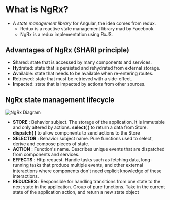 # What is NgRx?
- A *state management library* for Angular, the idea comes from redux.
  - Redux is a reactive state management library mad by Facebook.
  - NgRx is a redux implementation using RxJS. 

## Advantages of NgRx (SHARI principle)
- **S**hared: state that is accessed by many components and services.
- **H**ydrated: state that is persisted and rehydrated from external storage.
- **A**vailable: state that needs to be available when re-entering routes.
- **R**etrieved: state that must be retrieved with a side-effect.
- **I**mpacted: state that is impacted by actions from other sources.

## NgRx state management lifecycle
![NgRx Diagram](https://ngrx.io/generated/images/guide/store/state-management-lifecycle.png "NgRx Diagram")

- **STORE** : Behavior subject. The storage of the application. It is immutable and only altered by actions. **select( )** to return a data from Store. **dispatch( )** to allow components to send actions to the Store
- **SELECTOR** : Behavior subject name. Pure functions used to select, derive and compose pieces of state.
- **ACTION** : Function's name. Describes unique events that are dispatched from components and services.
- **EFFECTS** : Http request. Handle tasks such as fetching data, long-running tasks that produce multiple events, and other external interactions where components don't need explicit knowledge of these interactions.
- **REDUCERS** : Responsible for handling transitions from one state to the next state in the application. Group of pure functions. Take in the current state of the application action, and return a new state object
